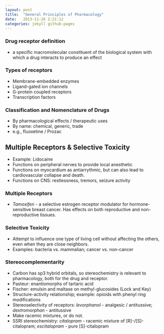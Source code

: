 ```yaml
---
layout: post
title:  "General Principles of Pharmacology"
date:   2013-11-26 2:21:12
categories: jekyll github-pages
---
```

### Drug receptor definition
- a specific macromolecular constituent of the biological system with which a drug interacts to produce an effect

### Types of receptors
- Membrane-embedded enzymes
- Ligand-gated ion channels
- G-protein coupled receptors
- Transcription factors


### Classification and Nomenclature of Drugs
- By pharmacological effects / therapeutic uses
- By name: chemical, generic, trade
- e.g., fluoxetine / Prozac

## Multiple Receptors & Selective Toxicity
- Example: Lidocaine
- Functions on peripheral nerves to provide local anesthetic
- Functions on myocardium as antiarrythmic, but can also lead to cardiovascular collapse and death.
- Functions on CNS: restlessness, tremors, seizure activity

### Multiple Receptors
- *Tamoxifen* - a selective estrogen receptor modulator for hormone-sensitive breast cancer. Has effects on both reproductive and non-reproductive tissues.

### Selective Toxicity
- Attempt to influence one type of living cell without affecting the others, even when they are close neighbors.
- Examples: bacteria vs. mammalian; cancer vs. non-cancer

### Stereocomplementarity
- Carbon has sp3 hybrid orbitals, so stereochemistry is relevant to pharmacology, both for the drug and receptor.
- Pasteur: enantiomorphs of tartaric acid
- Fischer: emulsin and maltase on methyl-glucosides (Lock and Key)
- Structure-activity relationship; example: opioids with phenyl ring modifications
- Stereoselectivity of receptors: *levorphanol* - analgesic / antitussive; *dextromorphan* - antitussive
- Make racemic mixtures, or do not.
- SSRI stereochemistry: *citalopram* - racemic mixture of \[R\]-/\[S\]-citalopram; *escitalopram* - pure \[S\]-citalopram

